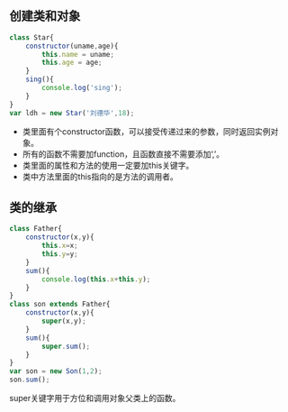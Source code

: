 ## 创建类和对象

```javascript
class Star{
    constructor(uname,age){
        this.name = uname;
        this.age = age;
    }
    sing(){
        console.log('sing');
    }
}
var ldh = new Star('刘德华',18);
```

-   类里面有个constructor函数，可以接受传递过来的参数，同时返回实例对象。
-   所有的函数不需要加function，且函数直接不需要添加‘,’。
-   类里面的属性和方法的使用一定要加this关键字。
-   类中方法里面的this指向的是方法的调用者。

## 类的继承

```javascript
class Father{
    constructor(x,y){
        this.x=x;
        this.y=y;
    }
	sum(){
        console.log(this.x+this.y);
    }
}
class son extends Father{
    constructor(x,y){
        super(x,y);
    }
    sum(){
        super.sum();
    }
}
var son = new Son(1,2);
son.sum();
```

super关键字用于方位和调用对象父类上的函数。

